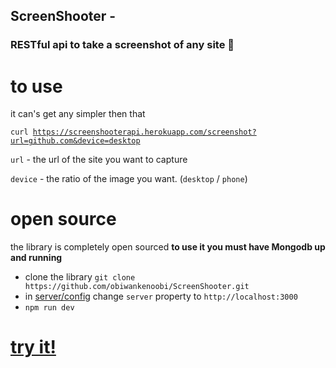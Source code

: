 ## ScreenShooter - <h3 className='title align-center'>RESTful api to take a screenshot of any site <span role="img" aria-label="camera">📸</span></h3>

# to use 
it can's get any simpler then that 

<code>curl https://screenshooterapi.herokuapp.com/screenshot?url=github.com&device=desktop</code>

`url` - the url of the site you want to capture

`device` - the ratio of the image you want. (`desktop` / `phone`)

# open source
the library is completely open sourced 
**to use it you must have Mongodb up and running** 
* clone the library `git clone https://github.com/obiwankenoobi/ScreenShooter.git`
* in [server/config](./server/config.js) change `server` property to `http://localhost:3000`
* `npm run dev`

# [try it!](https://screenshooterapi.herokuapp.com/)